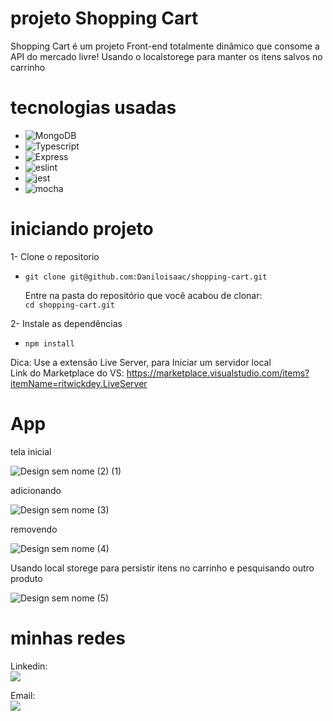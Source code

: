 # projeto Shopping Cart

 Shopping Cart é um projeto Front-end totalmente dinâmico que consome a API do mercado livre! 
 Usando o localstorege para manter os itens salvos no carrinho


# tecnologias usadas

* ![MongoDB][mongoDB.io]
* ![Typescript][Typescript]
* ![Express][Express.js]
* ![eslint][eslint]
* ![jest][jest]
* ![mocha][mocha]

[MongoDB.io]: https://img.shields.io/badge/Html-E4622F?style=for-the-badge&logo=html5&logoColor=white

[Typescript]: https://img.shields.io/badge/Css-0769AD?style=for-the-badge&logo=css3&logoColor=white

[Express.js]: https://img.shields.io/badge/JavaScript-E2C430?style=for-the-badge&logo=JavaScript&logoColor=white

[eslint]: https://img.shields.io/badge/eslint-4b32c3?style=for-the-badge&logo=eslint&logoColor=8080f2

[jest]: https://img.shields.io/badge/jest-FF2D20?style=for-the-badge&logo=jest&logoColor=white

[mocha]: https://img.shields.io/badge/mocha-563D7C?style=for-the-badge&logo=mocha&logoColor=white


# iniciando projeto

1- Clone o repositorio
* `git clone git@github.com:Daniloisaac/shopping-cart.git`


   Entre na pasta do repositório que você acabou de clonar: <br>
  `cd shopping-cart.git`

2- Instale as dependências
* `npm install`

Dica: Use a extensão  Live Server, para Iniciar um servidor local <br>
Link do Marketplace do VS: https://marketplace.visualstudio.com/items?itemName=ritwickdey.LiveServer

# App

tela inicial

![Design sem nome (2) (1)](https://user-images.githubusercontent.com/104208100/223761891-ee50338f-b073-4f55-8de1-a7ea3574fb59.gif)

adicionando 

![Design sem nome (3)](https://user-images.githubusercontent.com/104208100/223763386-20cff3e4-8e15-489e-958b-e5a46b34e889.gif)

removendo

![Design sem nome (4)](https://user-images.githubusercontent.com/104208100/223765316-ccf88761-82f7-4c36-a24f-869f16e06af8.gif)

Usando local storege para persistir itens no carrinho e pesquisando outro produto

![Design sem nome (5)](https://user-images.githubusercontent.com/104208100/223766934-300fa268-6cb2-4b5c-8f07-66d632795a62.gif)


# minhas redes 
Linkedin: <br>
<a href="https://www.linkedin.com/in/danilo-isaac-0034b1238/" target="_blank"><img src="https://img.shields.io/badge/-LinkedIn-%230077B5?style=for-the-badge&logo=linkedin&logoColor=white" target="_blank"></a>  

Email: <br>
<a href = "mailto:daniloisaac942@gmail.com"><img src="https://img.shields.io/badge/-Gmail-%23333?style=for-the-badge&logo=gmail&logoColor=white" target="_blank"></a>





